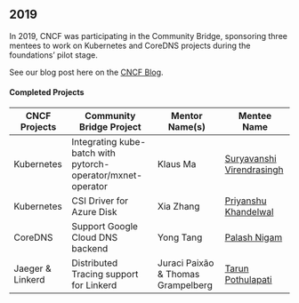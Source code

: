 ## 2019

In 2019, CNCF was participating in the Community Bridge, sponsoring three mentees to work on Kubernetes and CoreDNS projects during the foundations’ pilot stage.

See our blog post here on the [CNCF
Blog](https://www.cncf.io/blog/2019/08/22/cncf-hosts-three-student-internships-for-kubernetes-and-coredns-projects-through-linux-foundations-communitybridge/).

#### Completed Projects

| CNCF Projects 	| Community Bridge Project                                    	| Mentor Name(s) 	| Mentee Name                                                                                  	|
|---------------	|-------------------------------------------------------------	|----------------	|----------------------------------------------------------------------------------------------	|
| Kubernetes    	| Integrating kube-batch with pytorch-operator/mxnet-operator 	| Klaus Ma       	| [Suryavanshi Virendrasingh](https://www.linkedin.com/in/virendrasingh-suryavanshi-47460498/) 	|
| Kubernetes    	| CSI Driver for Azure Disk                                   	| Xia Zhang      	| [Priyanshu Khandelwal](https://www.linkedin.com/in/priyanshu-khandelwal-7283b6133/)          	|
| CoreDNS       	| Support Google Cloud DNS backend                            	| Yong Tang      	| [Palash Nigam](https://www.linkedin.com/in/palash25/)                                        	|
| Jaeger & Linkerd   |  Distributed Tracing support for Linkerd                  |  Juraci Paixão & Thomas Grampelberg | [Tarun Pothulapati](https://www.linkedin.com/in/tpothulapati/)     |